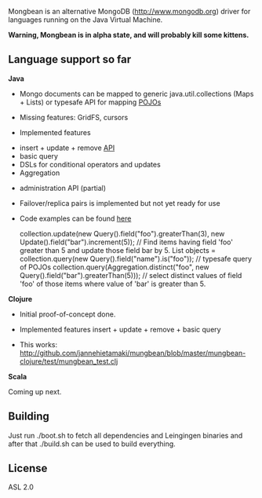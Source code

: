 Mongbean is an alternative MongoDB (http://www.mongodb.org) driver for languages running on the Java Virtual Machine.

**Warning, Mongbean is in alpha state, and will probably kill some kittens.**

Language support so far
-----------------------

**Java**

* Mongo documents can be mapped to generic java.util.collections (Maps + Lists) or typesafe API for mapping [POJOs](http://github.com/jannehietamaki/mungbean/blob/master/mungbean-java/src/test/java/mungbean/pojo/PojoWithIdIntegrationTest.java)

* Missing features: GridFS, cursors
* Implemented features 
- insert + update + remove [API](http://github.com/jannehietamaki/mungbean/blob/master/mungbean-java/src/main/java/mungbean/DBCollection.java)
- basic query 
- DSLs for conditional operators and updates
- Aggregation
* administration API (partial)
* Failover/replica pairs is implemented but not yet ready for use
* Code examples can be found [here](http://github.com/jannehietamaki/mungbean/blob/master/mungbean-java/src/test/java/mungbean/MongoIntegrationTest.java)

    collection.update(new Query().field("foo").greaterThan(3), new Update().field("bar").increment(5)); // Find items having field 'foo' greater than 5 and update those field bar by 5.
    List<DomainObject> objects = collection.query(new Query().field("name").is("foo"));  // typesafe query of POJOs
    collection.query(Aggregation.distinct("foo", new Query().field("bar").greaterThan(5))); // select distinct values of field 'foo' of those items where value of 'bar' is greater than 5.

**Clojure**

- Initial proof-of-concept done.

- Implemented features insert + update + remove + basic query

- This works: http://github.com/jannehietamaki/mungbean/blob/master/mungbean-clojure/test/mungbean_test.clj

**Scala**

Coming up next.

Building
--------

Just run ./boot.sh to fetch all dependencies and Leingingen binaries and after that ./build.sh can be used to build everything.

License
-------
ASL 2.0


